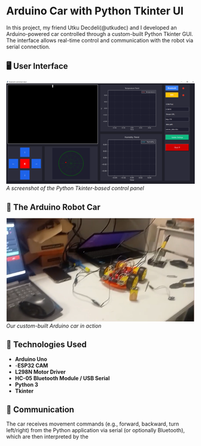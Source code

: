 # Arduino Car with Python Tkinter UI

In this project, my friend Utku Decdeli(@utkudec) and I developed an Arduino-powered car controlled through a custom-built Python Tkinter GUI. The interface allows real-time control and communication with the robot via serial connection.

## 🖥️ User Interface

![UI Screenshot](ui.PNG)  
*A screenshot of the Python Tkinter-based control panel*

## 🚗 The Arduino Robot Car

![Robot Image](car.png)  
*Our custom-built Arduino car in action*

## 🔧 Technologies Used

- **Arduino Uno**
- -**ESP32 CAM**
- **L298N Motor Driver**
- **HC-05 Bluetooth Module / USB Serial**
- **Python 3**
- **Tkinter**

## 📡 Communication

The car receives movement commands (e.g., forward, backward, turn left/right) from the Python application via serial (or optionally Bluetooth), which are then interpreted by the

